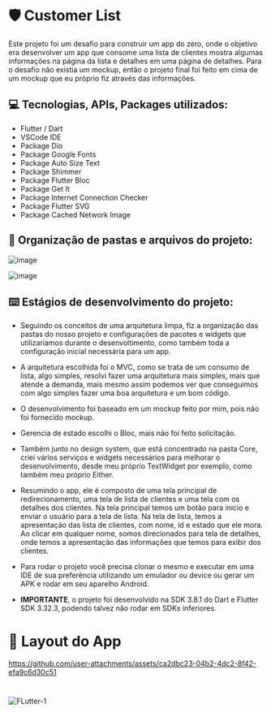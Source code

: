# :shield: Customer List

Este projeto foi um desafio para construir um app do zero, onde o objetivo era desenvolver um app que consome uma lista de clientes mostra algumas informações na página da lista e detalhes em uma página de detalhes.
Para o desafio não existia um mockup, então o projeto final foi feito em cima de um mockup que eu próprio fiz através das informações.
  
## :computer: Tecnologias, APIs, Packages utilizados:
  
  * Flutter / Dart
  * VSCode IDE
  * Package Dio
  * Package Google Fonts
  * Package Auto Size Text
  * Package Shimmer
  * Package Flutter Bloc
  * Package Get It
  * Package Internet Connection Checker
  * Package Flutter SVG
  * Package Cached Network Image
  
## :file_folder: Organização de pastas e arquivos do projeto:

![image](https://github.com/user-attachments/assets/e6e11618-51e0-481a-b271-99c59d13943b)

![image](https://github.com/user-attachments/assets/4c4e65b8-529e-456a-a2da-0dc83282594a)


## :keyboard: Estágios de desenvolvimento do projeto:

  - Seguindo os conceitos de uma arquitetura limpa, fiz a organização das pastas do nosso projeto e configurações de pacotes e widgets 
    que utilizariamos durante o desenvoltimento, como também toda a configuração inicial necessária para um app.

  - A arquitetura escolhida foi o MVC, como se trata de um consumo de lista, algo simples, resolvi fazer uma arquitetura mais simples,
    mais que atende a demanda, mais mesmo assim podemos ver que conseguimos com algo simples fazer uma boa arquitetura e um bom código.
  
  - O desenvolvimento foi baseado em um mockup feito por mim, pois não foi fornecido mockup.
  
  - Gerencia de estado escolhi o Bloc, mais não foi feito solicitação.

  - Também junto no design system, que está concentrado na pasta Core, criei vários serviços e widgets necessários para melhorar o 
    desenvolvimento, desde meu próprio TextWidget por exemplo, como também meu próprio Either.

  - Resumindo o app, ele é composto de uma tela principal de redirecionamento, uma tela de lista de clientes e uma tela com os 
    detalhes dos clientes. Na tela principal temos um botão para inicio e enviar o usuário para a tela de lista. Na tela de lista, temos a apresentação
    das lista de clientes, com nome, id e estado que ele mora. Ao clicar em qualquer nome, somos direcionados para tela de detalhes, onde
    temos a apresentação das informações que temos para exibir dos clientes.
  
  - Para rodar o projeto você precisa clonar o mesmo e executar em uma IDE de sua preferência utilizando um emulador ou device ou gerar um APK e rodar em seu aparelho Android.

  - **IMPORTANTE**, o projeto foi desenvolvido na SDK 3.8.1 do Dart e Flutter SDK 3.32.3, podendo talvez não rodar em SDKs inferiores.
 
##

 # :iphone: Layout do App
  
  
https://github.com/user-attachments/assets/ca2dbc23-04b2-4dc2-8f42-efa9c6d30c51


#
![FLutter-1](https://user-images.githubusercontent.com/41458938/161364495-d0dbe155-75f3-4a03-a58f-307d9212b8aa.png)



